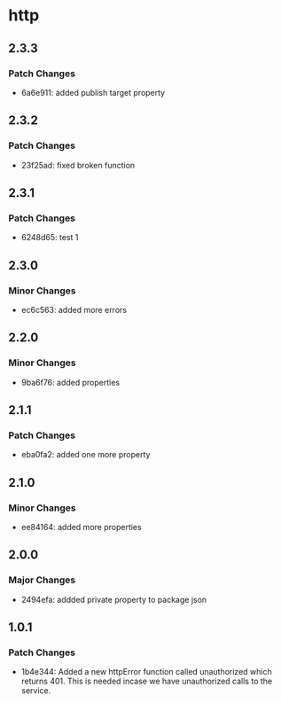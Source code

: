 # http

## 2.3.3

### Patch Changes

- 6a6e911: added publish target property

## 2.3.2

### Patch Changes

- 23f25ad: fixed broken function

## 2.3.1

### Patch Changes

- 6248d65: test 1

## 2.3.0

### Minor Changes

- ec6c563: added more errors

## 2.2.0

### Minor Changes

- 9ba6f76: added properties

## 2.1.1

### Patch Changes

- eba0fa2: added one more property

## 2.1.0

### Minor Changes

- ee84164: added more properties

## 2.0.0

### Major Changes

- 2494efa: addded private property to package json

## 1.0.1

### Patch Changes

- 1b4e344: Added a new httpError function called unauthorized which returns 401. This is needed incase we have unauthorized calls to the service.
